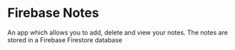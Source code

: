 # Firebase Notes

An app which allows you to add, delete and view your notes. The notes are stored in a Firebase Firestore database 
